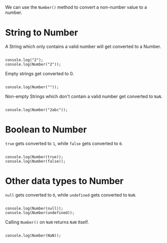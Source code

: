 We can use the `Number()` method to convert a non-number value to a number.

# String to Number

A String which only contains a valid number will get converted to a Number.

<codeblock language="javascript" type="lesson">
<code>
console.log("2");
console.log(Number("2"));
</code>
</codeblock>

Empty strings get converted to 0.

<codeblock language="javascript" type="lesson">
<code>
console.log(Number(""));
</code>
</codeblock>

Non-empty Strings which don't contain a valid number get converted to `NaN`.

<codeblock language="javascript" type="lesson">
<code>
console.log(Number("2abc"));
</code>
</codeblock>

# Boolean to Number

`true` gets converted to `1`, while `false` gets converted to `0`.

<codeblock language="javascript" type="lesson">
<code>
console.log(Number(true));
console.log(Number(false));
</code>
</codeblock>

# Other data types to Number

`null` gets converted to `0`, while `undefined` gets converted to `NaN`.

<codeblock language="javascript" type="lesson">
<code>
console.log(Number(null));
console.log(Number(undefined));
</code>
</codeblock>

Calling `Number()` on `NaN` returns `NaN` itself.

<codeblock language="javascript" type="lesson">
<code>
console.log(Number(NaN));
</code>
</codeblock>